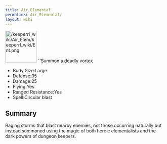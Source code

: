 ```yaml
---
title: Air_Elemental
permalink: Air_Elemental/
layout: wiki
---
```


<img src="/keeperrl_wiki/Air_Elem/keeperrl_wiki/Ent.png" title="fig:/keeperrl_wiki/Air_Elem/keeperrl_wiki/Ent.png" alt="/keeperrl_wiki/Air_Elem/keeperrl_wiki/Ent.png" width="100" />
''Summon a deadly vortex

-   Body Size:Large
-   Defense:35
-   Damage:25
-   Flying:Yes
-   Ranged Resistance:Yes
-   Spell:Circular blast

Summary
-------

Raging storms that blast nearby enemies, not those occurring naturally
but instead summoned using the magic of both heroic elementalists and
the dark powers of dungeon keepers.

